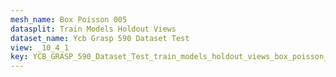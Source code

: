 ```yaml
---
mesh_name: Box Poisson 005
datasplit: Train Models Holdout Views
dataset_name: Ycb Grasp 590 Dataset Test
view: _10_4_1
key: YCB_GRASP_590_Dataset_Test_train_models_holdout_views_box_poisson_005__10_4_1
---
```

